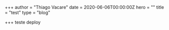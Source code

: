+++
author = "Thiago Vacare"
date = 2020-06-06T00:00:00Z
hero = ""
title = "test"
type = "blog"

+++
teste deploy